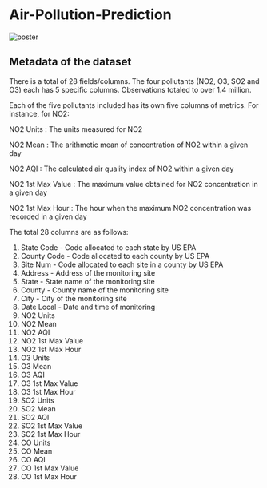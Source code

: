 # Air-Pollution-Prediction

![poster](https://user-images.githubusercontent.com/15925203/39090661-42c4fdfe-45b3-11e8-8683-743f3773a30a.png)

## Metadata of the dataset

There is a total of 28 fields/columns. The four pollutants (NO2, O3, SO2 and O3) each has 5 specific columns. Observations totaled to over 1.4 million. 

Each of the five pollutants included has its own five columns of metrics. For instance, for NO2:

NO2 Units : The units measured for NO2

NO2 Mean : The arithmetic mean of concentration of NO2 within a given day

NO2 AQI : The calculated air quality index of NO2 within a given day

NO2 1st Max Value : The maximum value obtained for NO2 concentration in a given day

NO2 1st Max Hour : The hour when the maximum NO2 concentration was recorded in a given day

The total 28 columns are as follows:
1. State Code - Code allocated to each state by US EPA
2. County Code - Code allocated to each county by US EPA
3. Site Num - Code allocated to each site in a county by US EPA
4. Address - Address of the monitoring site
5. State - State name of the monitoring site
6. County - County name of the monitoring site
7. City - City of the monitoring site
8. Date Local - Date and time of monitoring
9. NO2 Units
10. NO2 Mean
11. NO2 AQI
12. NO2 1st Max Value
13. NO2 1st Max Hour
14. O3 Units
15. O3 Mean
16. O3 AQI
17. O3 1st Max Value
18. O3 1st Max Hour
19. SO2 Units
20. SO2 Mean
21. SO2 AQI
22. SO2 1st Max Value
23. SO2 1st Max Hour
24. CO Units
25. CO Mean
26. CO AQI
27. CO 1st Max Value
28. CO 1st Max Hour
